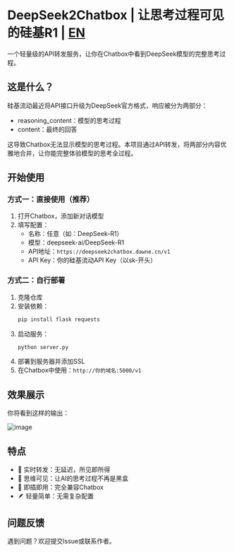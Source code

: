 # DeepSeek2Chatbox | 让思考过程可见的硅基R1 | [EN](https://github.com/chadyi/DeepSeek2Chatbox/blob/main/README_EN.md)

一个轻量级的API转发服务，让你在Chatbox中看到DeepSeek模型的完整思考过程。

## 这是什么？
硅基流动最近将API接口升级为DeepSeek官方格式，响应被分为两部分：
- reasoning_content：模型的思考过程
- content：最终的回答

这导致Chatbox无法显示模型的思考过程。本项目通过API转发，将两部分内容优雅地合并，让你能完整体验模型的思考全过程。

## 开始使用

### 方式一：直接使用（推荐）
1. 打开Chatbox，添加新对话模型
2. 填写配置：
   - 名称：任意（如：DeepSeek-R1）
   - 模型：deepseek-ai/DeepSeek-R1
   - API地址：`https://deepseek2chatbox.dawne.cn/v1`
   - API Key：你的硅基流动API Key（以sk-开头）

### 方式二：自行部署
1. 克隆仓库
2. 安装依赖：
   ```bash
   pip install flask requests
   ```
3. 启动服务：
   ```bash
   python server.py
   ```
4. 部署到服务器并添加SSL
5. 在Chatbox中使用：`http://你的域名:5000/v1`

## 效果展示
你将看到这样的输出：

![image](https://github.com/user-attachments/assets/b2003a8a-8839-4b30-b95f-31ca22a89a89)

## 特点
- 🔄 实时转发：无延迟，所见即所得
- 🧠 思维可见：让AI的思考过程不再是黑盒
- 🎯 即插即用：完全兼容Chatbox
- 🪶 轻量简单：无需复杂配置

## 问题反馈
遇到问题？欢迎提交Issue或联系作者。
